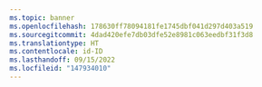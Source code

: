 ```yaml
---
ms.topic: banner
ms.openlocfilehash: 178630ff78094181fe1745dbf041d297d403a519
ms.sourcegitcommit: 4dad420efe7db03dfe52e8981c063eedbf31f3d8
ms.translationtype: HT
ms.contentlocale: id-ID
ms.lasthandoff: 09/15/2022
ms.locfileid: "147934010"
---
```

